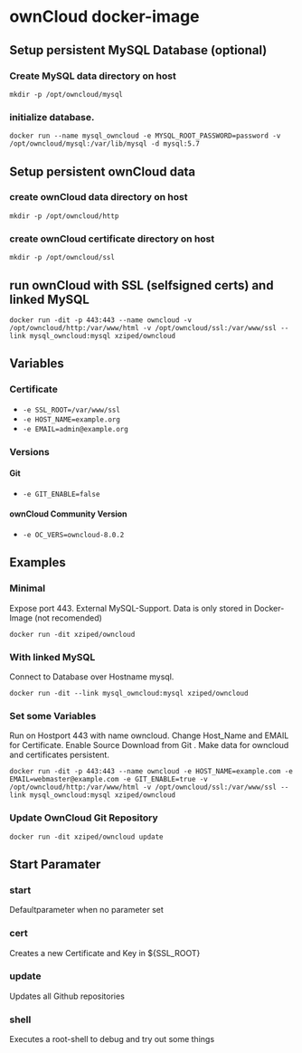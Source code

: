 # ownCloud docker-image

## Setup persistent MySQL Database (optional)
### Create MySQL data directory on host
```
mkdir -p /opt/owncloud/mysql
```

### initialize database.
```
docker run --name mysql_owncloud -e MYSQL_ROOT_PASSWORD=password -v /opt/owncloud/mysql:/var/lib/mysql -d mysql:5.7
```

## Setup persistent ownCloud data 
### create ownCloud data directory on host
```
mkdir -p /opt/owncloud/http
```

### create ownCloud certificate directory on host
```
mkdir -p /opt/owncloud/ssl
```

## run ownCloud with SSL (selfsigned certs) and linked MySQL 
```
docker run -dit -p 443:443 --name owncloud -v /opt/owncloud/http:/var/www/html -v /opt/owncloud/ssl:/var/www/ssl --link mysql_owncloud:mysql xziped/owncloud
```

## Variables
### Certificate
* `-e SSL_ROOT=/var/www/ssl`
* `-e HOST_NAME=example.org`
* `-e EMAIL=admin@example.org`

### Versions
#### Git
* `-e GIT_ENABLE=false`

#### ownCloud Community Version
* `-e OC_VERS=owncloud-8.0.2`

## Examples
### Minimal
Expose port 443. External MySQL-Support. Data is only stored in Docker-Image (not recomended)
```
docker run -dit xziped/owncloud
```
### With linked MySQL
Connect to Database over Hostname mysql.
```
docker run -dit --link mysql_owncloud:mysql xziped/owncloud
```
### Set some Variables
Run on Hostport 443 with name owncloud. Change Host_Name and EMAIL for Certificate. Enable Source Download from Git . Make data for owncloud and certificates persistent.
```
docker run -dit -p 443:443 --name owncloud -e HOST_NAME=example.com -e EMAIL=webmaster@example.com -e GIT_ENABLE=true -v /opt/owncloud/http:/var/www/html -v /opt/owncloud/ssl:/var/www/ssl --link mysql_owncloud:mysql xziped/owncloud
```
### Update OwnCloud Git Repository
```
docker run -dit xziped/owncloud update
```

## Start Paramater
### start
Defaultparameter when no parameter set
### cert
Creates a new Certificate and Key in ${SSL_ROOT}
### update
Updates all Github repositories
### shell
Executes a root-shell to debug and try out some things
